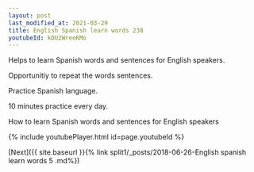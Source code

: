 ```yaml
---
layout: post
last_modified_at: 2021-03-29
title: English Spanish learn words 238 
youtubeId: kDU2WreeKMo
---
```

 
 
Helps to learn Spanish words and sentences for English speakers.

Opportunitiy to repeat the words sentences. 

Practice Spanish language. 
 
10 minutes practice every day. 
 
How to learn Spanish words and sentences for English speakers 
 
{% include youtubePlayer.html id=page.youtubeId %}
 
 
[Next]({{ site.baseurl }}{% link  split1/_posts/2018-06-26-English spanish learn words 5 .md%})
 
